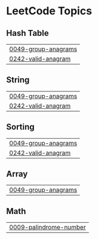 

<!---LeetCode Topics Start-->
# LeetCode Topics
## Hash Table
|  |
| ------- |
| [0049-group-anagrams](https://github.com/bandish1304/bandish1304/tree/master/0049-group-anagrams) |
| [0242-valid-anagram](https://github.com/bandish1304/bandish1304/tree/master/0242-valid-anagram) |
## String
|  |
| ------- |
| [0049-group-anagrams](https://github.com/bandish1304/bandish1304/tree/master/0049-group-anagrams) |
| [0242-valid-anagram](https://github.com/bandish1304/bandish1304/tree/master/0242-valid-anagram) |
## Sorting
|  |
| ------- |
| [0049-group-anagrams](https://github.com/bandish1304/bandish1304/tree/master/0049-group-anagrams) |
| [0242-valid-anagram](https://github.com/bandish1304/bandish1304/tree/master/0242-valid-anagram) |
## Array
|  |
| ------- |
| [0049-group-anagrams](https://github.com/bandish1304/bandish1304/tree/master/0049-group-anagrams) |
## Math
|  |
| ------- |
| [0009-palindrome-number](https://github.com/bandish1304/bandish1304/tree/master/0009-palindrome-number) |
<!---LeetCode Topics End-->